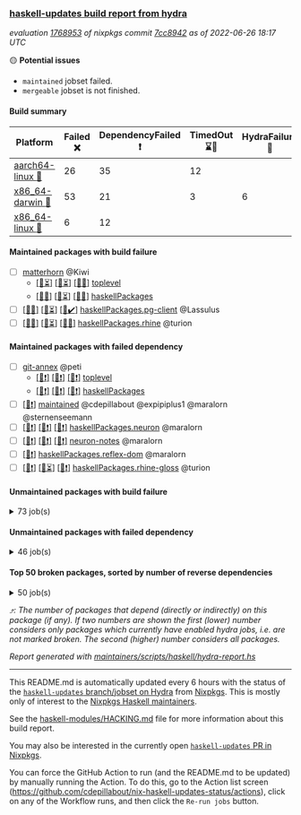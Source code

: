### [haskell-updates build report from hydra](https://hydra.nixos.org/jobset/nixpkgs/haskell-updates)
*evaluation [1768953](https://hydra.nixos.org/eval/1768953) of nixpkgs commit [7cc8942](https://github.com/NixOS/nixpkgs/commits/7cc8942e14a3fc4f7be49277d04803bb66fecf35) as of 2022-06-26 18:17 UTC*

:yellow_circle: **Potential issues**
  * `maintained` jobset failed.
  * `mergeable` jobset is not finished.

#### Build summary

 | Platform | Failed :x: | DependencyFailed :heavy_exclamation_mark: | TimedOut :hourglass::no_entry_sign: | HydraFailure :construction: | Unfinished :hourglass_flowing_sand: | Success :heavy_check_mark: | 
 | --- | --- | --- | --- | --- | --- | --- | 
 | [aarch64-linux :iphone:](https://hydra.nixos.org/eval/1768953?filter=.aarch64-linux) | 26 | 35 | 12 |  | 96 | 6182 | 
 | [x86_64-darwin :apple:](https://hydra.nixos.org/eval/1768953?filter=.x86_64-darwin) | 53 | 21 | 3 | 6 | 181 | 6031 | 
 | [x86_64-linux :penguin:](https://hydra.nixos.org/eval/1768953?filter=.x86_64-linux) | 6 | 12 |  |  | 47 | 6319 | 
#### Maintained packages with build failure
- [ ] [matterhorn](https://hydra.nixos.org/eval/1768953?filter=matterhorn) @Kiwi
  - [[:iphone::hourglass_flowing_sand:]](https://hydra.nixos.org/build/181631400) [[:apple::hourglass_flowing_sand:]](https://hydra.nixos.org/build/181631581) [[:penguin::x:]](https://hydra.nixos.org/build/181631449) [toplevel](https://hydra.nixos.org/eval/1768953?filter=matterhorn)
  - [[:iphone::x:]](https://hydra.nixos.org/build/181631243) [[:apple::hourglass_flowing_sand:]](https://hydra.nixos.org/build/181630960) [[:penguin::x:]](https://hydra.nixos.org/build/181631490) [haskellPackages](https://hydra.nixos.org/eval/1768953?filter=haskellPackages.matterhorn)
- [ ] [[:iphone::x:]](https://hydra.nixos.org/build/181630954) [[:apple::hourglass_flowing_sand:]](https://hydra.nixos.org/build/181631462) [[:penguin::heavy_check_mark:]](https://hydra.nixos.org/build/181631075) [haskellPackages.pg-client](https://hydra.nixos.org/eval/1768953?filter=haskellPackages.pg-client) @Lassulus
- [ ] [[:iphone::x:]](https://hydra.nixos.org/build/181631659) [[:apple::hourglass_flowing_sand:]](https://hydra.nixos.org/build/181631399) [[:penguin::x:]](https://hydra.nixos.org/build/181631566) [haskellPackages.rhine](https://hydra.nixos.org/eval/1768953?filter=haskellPackages.rhine) @turion
#### Maintained packages with failed dependency
- [ ] [git-annex](https://hydra.nixos.org/eval/1768953?filter=git-annex) @peti
  - [[:iphone::heavy_exclamation_mark:]](https://hydra.nixos.org/build/181631476) [[:apple::heavy_exclamation_mark:]](https://hydra.nixos.org/build/181631307) [[:penguin::heavy_exclamation_mark:]](https://hydra.nixos.org/build/181631365) [toplevel](https://hydra.nixos.org/eval/1768953?filter=git-annex)
  - [[:iphone::heavy_exclamation_mark:]](https://hydra.nixos.org/build/181630906) [[:apple::heavy_exclamation_mark:]](https://hydra.nixos.org/build/181631177) [[:penguin::heavy_exclamation_mark:]](https://hydra.nixos.org/build/181631201) [haskellPackages](https://hydra.nixos.org/eval/1768953?filter=haskellPackages.git-annex)
- [ ] [[:penguin::heavy_exclamation_mark:]](https://hydra.nixos.org/build/181631494) [maintained](https://hydra.nixos.org/eval/1768953?filter=maintained) @cdepillabout @expipiplus1 @maralorn @sternenseemann
- [ ] [[:iphone::heavy_exclamation_mark:]](https://hydra.nixos.org/build/181631669) [[:apple::heavy_exclamation_mark:]](https://hydra.nixos.org/build/181631212) [[:penguin::heavy_exclamation_mark:]](https://hydra.nixos.org/build/181630859) [haskellPackages.neuron](https://hydra.nixos.org/eval/1768953?filter=haskellPackages.neuron) @maralorn
- [ ] [[:iphone::heavy_exclamation_mark:]](https://hydra.nixos.org/build/181631160) [[:apple::heavy_exclamation_mark:]](https://hydra.nixos.org/build/181631658) [[:penguin::heavy_exclamation_mark:]](https://hydra.nixos.org/build/181631393) [neuron-notes](https://hydra.nixos.org/eval/1768953?filter=neuron-notes) @maralorn
- [ ] [[:penguin::heavy_exclamation_mark:]](https://hydra.nixos.org/build/181631145) [haskellPackages.reflex-dom](https://hydra.nixos.org/eval/1768953?filter=haskellPackages.reflex-dom) @maralorn
- [ ] [[:iphone::heavy_exclamation_mark:]](https://hydra.nixos.org/build/181631303) [[:apple::hourglass_flowing_sand:]](https://hydra.nixos.org/build/181631674) [[:penguin::heavy_exclamation_mark:]](https://hydra.nixos.org/build/181631069) [haskellPackages.rhine-gloss](https://hydra.nixos.org/eval/1768953?filter=haskellPackages.rhine-gloss) @turion
#### Unmaintained packages with build failure
<details><summary>73 job(s) </summary>

- [ ] [[:iphone::x:]](https://hydra.nixos.org/build/181631297) [[:apple::x:]](https://hydra.nixos.org/build/181630989) [[:penguin::x:]](https://hydra.nixos.org/build/181631660) [haskellPackages.reflex](https://hydra.nixos.org/eval/1768953?filter=haskellPackages.reflex)  :arrow_heading_up: 7 | 44
- [ ] [[:iphone::x:]](https://hydra.nixos.org/build/181215491) [[:apple::heavy_check_mark:]](https://hydra.nixos.org/build/181215072) [[:penguin::heavy_check_mark:]](https://hydra.nixos.org/build/181220196) [haskellPackages.OrderedBits](https://hydra.nixos.org/eval/1768953?filter=haskellPackages.OrderedBits)  :arrow_heading_up: 5 | 36
- [ ] [[:iphone::heavy_check_mark:]](https://hydra.nixos.org/build/181219383) [[:apple::x:]](https://hydra.nixos.org/build/181218563) [[:penguin::heavy_check_mark:]](https://hydra.nixos.org/build/181217309) [haskellPackages.zip](https://hydra.nixos.org/eval/1768953?filter=haskellPackages.zip)  :arrow_heading_up: 5 | 11
- [ ] [[:iphone::x:]](https://hydra.nixos.org/build/181219721) [[:apple::heavy_check_mark:]](https://hydra.nixos.org/build/181219617) [[:penguin::heavy_check_mark:]](https://hydra.nixos.org/build/181216423) [haskellPackages.polysemy-conc](https://hydra.nixos.org/eval/1768953?filter=haskellPackages.polysemy-conc)  :arrow_heading_up: 5 | 10
- [ ] [[:iphone::x:]](https://hydra.nixos.org/build/181217887) [[:apple::heavy_check_mark:]](https://hydra.nixos.org/build/181217104) [[:penguin::heavy_check_mark:]](https://hydra.nixos.org/build/181217686) [haskellPackages.hw-json-simd](https://hydra.nixos.org/eval/1768953?filter=haskellPackages.hw-json-simd)  :arrow_heading_up: 2 | 8
- [ ] [[:iphone::x:]](https://hydra.nixos.org/build/180919586) [[:apple::heavy_check_mark:]](https://hydra.nixos.org/build/180928919) [[:penguin::heavy_check_mark:]](https://hydra.nixos.org/build/180919438) [haskellPackages.quic](https://hydra.nixos.org/eval/1768953?filter=haskellPackages.quic)  :arrow_heading_up: 2 | 2
- [ ] [[:iphone::x:]](https://hydra.nixos.org/build/180917028) [[:apple::heavy_check_mark:]](https://hydra.nixos.org/build/180916690) [[:penguin::heavy_check_mark:]](https://hydra.nixos.org/build/180914250) [haskellPackages.freetype2](https://hydra.nixos.org/eval/1768953?filter=haskellPackages.freetype2)  :arrow_heading_up: 1 | 8
- [ ] [[:iphone::x:]](https://hydra.nixos.org/build/181214873) [[:apple::heavy_check_mark:]](https://hydra.nixos.org/build/181220078) [[:penguin::heavy_check_mark:]](https://hydra.nixos.org/build/181217952) [haskellPackages.flatparse](https://hydra.nixos.org/eval/1768953?filter=haskellPackages.flatparse)  :arrow_heading_up: 1 | 5
- [ ] [[:iphone::x:]](https://hydra.nixos.org/build/180932162) [[:apple::heavy_check_mark:]](https://hydra.nixos.org/build/180914093) [[:penguin::heavy_check_mark:]](https://hydra.nixos.org/build/180931907) [haskellPackages.long-double](https://hydra.nixos.org/eval/1768953?filter=haskellPackages.long-double)  :arrow_heading_up: 1 | 2
- [ ] [[:iphone::x:]](https://hydra.nixos.org/build/180925334) [[:apple::x:]](https://hydra.nixos.org/build/180927529) [[:penguin::heavy_check_mark:]](https://hydra.nixos.org/build/180916706) [haskellPackages.easytensor](https://hydra.nixos.org/eval/1768953?filter=haskellPackages.easytensor)  :arrow_heading_up: 1 | 1
- [ ] [[:iphone::x:]](https://hydra.nixos.org/build/180916464) [[:apple::heavy_check_mark:]](https://hydra.nixos.org/build/180930209) [[:penguin::heavy_check_mark:]](https://hydra.nixos.org/build/180929837) [haskellPackages.nlopt-haskell](https://hydra.nixos.org/eval/1768953?filter=haskellPackages.nlopt-haskell)  :arrow_heading_up: 1 | 1
- [ ] [[:iphone::x:]](https://hydra.nixos.org/build/181631651) [[:apple::x:]](https://hydra.nixos.org/build/181631068) [[:penguin::x:]](https://hydra.nixos.org/build/181630869) [haskellPackages.rustls](https://hydra.nixos.org/eval/1768953?filter=haskellPackages.rustls)  :arrow_heading_up: 1 | 1
- [ ] [[:iphone::x:]](https://hydra.nixos.org/build/180920611) [[:apple::heavy_check_mark:]](https://hydra.nixos.org/build/180928862) [[:penguin::heavy_check_mark:]](https://hydra.nixos.org/build/180918689) [haskellPackages.swisstable](https://hydra.nixos.org/eval/1768953?filter=haskellPackages.swisstable)  :arrow_heading_up: 1 | 1
- [ ] [[:iphone::x:]](https://hydra.nixos.org/build/180919558) [[:apple::heavy_check_mark:]](https://hydra.nixos.org/build/180919860) [[:penguin::heavy_check_mark:]](https://hydra.nixos.org/build/180917428) [haskellPackages.unicode-properties](https://hydra.nixos.org/eval/1768953?filter=haskellPackages.unicode-properties)  :arrow_heading_up: 1 | 1
- [ ] [[:iphone::hourglass_flowing_sand:]](https://hydra.nixos.org/build/181631275) [[:apple::hourglass_flowing_sand:]](https://hydra.nixos.org/build/181631549) [[:penguin::x:]](https://hydra.nixos.org/build/181631545) [haskell.packages.ghc8107.purescript](https://hydra.nixos.org/eval/1768953?filter=haskell.packages.ghc8107.purescript)  :arrow_heading_up: 0 | 8
- [ ] [[:iphone::heavy_check_mark:]](https://hydra.nixos.org/build/180919819) [[:apple::x:]](https://hydra.nixos.org/build/180916063) [[:penguin::heavy_check_mark:]](https://hydra.nixos.org/build/180915941) [haskellPackages.PyF](https://hydra.nixos.org/eval/1768953?filter=haskellPackages.PyF)  :arrow_heading_up: 0 | 4
- [ ] [[:iphone::heavy_check_mark:]](https://hydra.nixos.org/build/180926531) [[:apple::x:]](https://hydra.nixos.org/build/180931287) [[:penguin::heavy_check_mark:]](https://hydra.nixos.org/build/180917049) [haskellPackages.hmidi](https://hydra.nixos.org/eval/1768953?filter=haskellPackages.hmidi)  :arrow_heading_up: 0 | 4
- [ ] [[:iphone::heavy_check_mark:]](https://hydra.nixos.org/build/181216462) [[:apple::x:]](https://hydra.nixos.org/build/181220290) [[:penguin::heavy_check_mark:]](https://hydra.nixos.org/build/181220153) [haskellPackages.posix-socket](https://hydra.nixos.org/eval/1768953?filter=haskellPackages.posix-socket)  :arrow_heading_up: 0 | 2
- [ ] [[:iphone::x:]](https://hydra.nixos.org/build/181631162) [[:apple::hourglass_flowing_sand:]](https://hydra.nixos.org/build/181631679) [[:penguin::x:]](https://hydra.nixos.org/build/181630860) [haskellPackages.discord-haskell](https://hydra.nixos.org/eval/1768953?filter=haskellPackages.discord-haskell)  :arrow_heading_up: 0 | 1
- [ ] [[:iphone::heavy_check_mark:]](https://hydra.nixos.org/build/181218663) [[:apple::x:]](https://hydra.nixos.org/build/181218267) [[:penguin::heavy_check_mark:]](https://hydra.nixos.org/build/181219989) [haskellPackages.gi-gdkx11](https://hydra.nixos.org/eval/1768953?filter=haskellPackages.gi-gdkx11)  :arrow_heading_up: 0 | 1
- [ ] [[:iphone::heavy_check_mark:]](https://hydra.nixos.org/build/180915435) [[:apple::x:]](https://hydra.nixos.org/build/180926252) [[:penguin::heavy_check_mark:]](https://hydra.nixos.org/build/180916892) [haskellPackages.hamid](https://hydra.nixos.org/eval/1768953?filter=haskellPackages.hamid)  :arrow_heading_up: 0 | 1
- [ ] [[:iphone::heavy_check_mark:]](https://hydra.nixos.org/build/180916932) [[:apple::x:]](https://hydra.nixos.org/build/180930872) [[:penguin::heavy_check_mark:]](https://hydra.nixos.org/build/180931183) [haskellPackages.hmatrix-morpheus](https://hydra.nixos.org/eval/1768953?filter=haskellPackages.hmatrix-morpheus)  :arrow_heading_up: 0 | 1
- [ ] [[:iphone::heavy_check_mark:]](https://hydra.nixos.org/build/180928837) [[:apple::x:]](https://hydra.nixos.org/build/180927311) [[:penguin::heavy_check_mark:]](https://hydra.nixos.org/build/180925661) [haskellPackages.huckleberry](https://hydra.nixos.org/eval/1768953?filter=haskellPackages.huckleberry)  :arrow_heading_up: 0 | 1
- [ ] [[:iphone::heavy_check_mark:]](https://hydra.nixos.org/build/181539508) [[:apple::x:]](https://hydra.nixos.org/build/180927496) [[:penguin::heavy_check_mark:]](https://hydra.nixos.org/build/181539476) [haskellPackages.openal-ffi](https://hydra.nixos.org/eval/1768953?filter=haskellPackages.openal-ffi)  :arrow_heading_up: 0 | 1
- [ ] [[:iphone::x:]](https://hydra.nixos.org/build/180918524) [[:apple::heavy_check_mark:]](https://hydra.nixos.org/build/180915627) [[:penguin::heavy_check_mark:]](https://hydra.nixos.org/build/180917298) [haskellPackages.picosat](https://hydra.nixos.org/eval/1768953?filter=haskellPackages.picosat)  :arrow_heading_up: 0 | 1
- [ ] [[:iphone::heavy_check_mark:]](https://hydra.nixos.org/build/180929022) [[:apple::x:]](https://hydra.nixos.org/build/180925474) [[:penguin::heavy_check_mark:]](https://hydra.nixos.org/build/180927388) [haskellPackages.select](https://hydra.nixos.org/eval/1768953?filter=haskellPackages.select)  :arrow_heading_up: 0 | 1
- [ ] [[:iphone::heavy_check_mark:]](https://hydra.nixos.org/build/180913380) [[:apple::x:]](https://hydra.nixos.org/build/180917235) [[:penguin::heavy_check_mark:]](https://hydra.nixos.org/build/180923180) [haskellPackages.sysinfo](https://hydra.nixos.org/eval/1768953?filter=haskellPackages.sysinfo)  :arrow_heading_up: 0 | 1
- [ ] [[:iphone::heavy_check_mark:]](https://hydra.nixos.org/build/180929056) [[:apple::x:]](https://hydra.nixos.org/build/180921442) [[:penguin::heavy_check_mark:]](https://hydra.nixos.org/build/180914673) [haskellPackages.FractalArt](https://hydra.nixos.org/eval/1768953?filter=haskellPackages.FractalArt) 
- [ ] [[:iphone::x:]](https://hydra.nixos.org/build/180916655) [[:apple::heavy_check_mark:]](https://hydra.nixos.org/build/180920667) [[:penguin::heavy_check_mark:]](https://hydra.nixos.org/build/180924203) [haskellPackages.HsASA](https://hydra.nixos.org/eval/1768953?filter=haskellPackages.HsASA) 
- [ ] [[:iphone::heavy_check_mark:]](https://hydra.nixos.org/build/180931908) [[:apple::x:]](https://hydra.nixos.org/build/180917108) [[:penguin::heavy_check_mark:]](https://hydra.nixos.org/build/180927866) [haskellPackages.chiphunk](https://hydra.nixos.org/eval/1768953?filter=haskellPackages.chiphunk) 
- [ ] [[:iphone::x:]](https://hydra.nixos.org/build/180921333) [[:apple::heavy_check_mark:]](https://hydra.nixos.org/build/180920296) [[:penguin::heavy_check_mark:]](https://hydra.nixos.org/build/180918218) [haskellPackages.comfort-fftw](https://hydra.nixos.org/eval/1768953?filter=haskellPackages.comfort-fftw) 
- [ ] [[:iphone::heavy_check_mark:]](https://hydra.nixos.org/build/180929622) [[:apple::x:]](https://hydra.nixos.org/build/180916807) [[:penguin::heavy_check_mark:]](https://hydra.nixos.org/build/180923768) [haskellPackages.diskhash](https://hydra.nixos.org/eval/1768953?filter=haskellPackages.diskhash) 
- [ ] [[:iphone::heavy_check_mark:]](https://hydra.nixos.org/build/180930841) [[:apple::x:]](https://hydra.nixos.org/build/180925496) [[:penguin::heavy_check_mark:]](https://hydra.nixos.org/build/180914584) [haskellPackages.env-extra](https://hydra.nixos.org/eval/1768953?filter=haskellPackages.env-extra) 
- [ ] [[:iphone::heavy_check_mark:]](https://hydra.nixos.org/build/180916440) [[:apple::x:]](https://hydra.nixos.org/build/180918458) [[:penguin::heavy_check_mark:]](https://hydra.nixos.org/build/180922663) [haskellPackages.epub-tools](https://hydra.nixos.org/eval/1768953?filter=haskellPackages.epub-tools) 
- [ ] [[:iphone::heavy_check_mark:]](https://hydra.nixos.org/build/180920690) [[:apple::x:]](https://hydra.nixos.org/build/180923700) [[:penguin::heavy_check_mark:]](https://hydra.nixos.org/build/180925368) [haskellPackages.fudgets](https://hydra.nixos.org/eval/1768953?filter=haskellPackages.fudgets) 
- [ ] [[:iphone::heavy_check_mark:]](https://hydra.nixos.org/build/181217978) [[:apple::x:]](https://hydra.nixos.org/build/181219181) [[:penguin::heavy_check_mark:]](https://hydra.nixos.org/build/181216886) [haskellPackages.gerrit](https://hydra.nixos.org/eval/1768953?filter=haskellPackages.gerrit) 
- [ ] [[:iphone::heavy_check_mark:]](https://hydra.nixos.org/build/180923881) [[:apple::x:]](https://hydra.nixos.org/build/180928812) [[:penguin::heavy_check_mark:]](https://hydra.nixos.org/build/180930430) [haskellPackages.ghc-gc-hook](https://hydra.nixos.org/eval/1768953?filter=haskellPackages.ghc-gc-hook) 
- [ ] [[:apple::x:]](https://hydra.nixos.org/build/181217781) [haskellPackages.gi-gtkosxapplication](https://hydra.nixos.org/eval/1768953?filter=haskellPackages.gi-gtkosxapplication) 
- [ ] [[:iphone::x:]](https://hydra.nixos.org/build/180930054) [[:penguin::heavy_check_mark:]](https://hydra.nixos.org/build/180929967) [haskellPackages.gnome-keyring](https://hydra.nixos.org/eval/1768953?filter=haskellPackages.gnome-keyring) 
- [ ] [[:apple::x:]](https://hydra.nixos.org/build/180916711) [haskellPackages.gtk-mac-integration](https://hydra.nixos.org/eval/1768953?filter=haskellPackages.gtk-mac-integration) 
- [ ] [[:iphone::heavy_check_mark:]](https://hydra.nixos.org/build/180922334) [[:apple::x:]](https://hydra.nixos.org/build/180914373) [[:penguin::heavy_check_mark:]](https://hydra.nixos.org/build/180914347) [haskellPackages.gtk-traymanager](https://hydra.nixos.org/eval/1768953?filter=haskellPackages.gtk-traymanager) 
- [ ] [[:apple::x:]](https://hydra.nixos.org/build/180930325) [haskellPackages.gtk3-mac-integration](https://hydra.nixos.org/eval/1768953?filter=haskellPackages.gtk3-mac-integration) 
- [ ] [[:iphone::heavy_check_mark:]](https://hydra.nixos.org/build/180931095) [[:apple::x:]](https://hydra.nixos.org/build/180926799) [[:penguin::heavy_check_mark:]](https://hydra.nixos.org/build/180925591) [haskellPackages.hid](https://hydra.nixos.org/eval/1768953?filter=haskellPackages.hid) 
- [ ] [[:iphone::heavy_check_mark:]](https://hydra.nixos.org/build/180925058) [[:apple::x:]](https://hydra.nixos.org/build/180926028) [[:penguin::heavy_check_mark:]](https://hydra.nixos.org/build/180916549) [haskellPackages.higher-leveldb](https://hydra.nixos.org/eval/1768953?filter=haskellPackages.higher-leveldb) 
- [ ] [[:iphone::heavy_check_mark:]](https://hydra.nixos.org/build/181216976) [[:apple::x:]](https://hydra.nixos.org/build/181220642) [[:penguin::heavy_check_mark:]](https://hydra.nixos.org/build/181219635) [haskellPackages.hinotify-conduit](https://hydra.nixos.org/eval/1768953?filter=haskellPackages.hinotify-conduit) 
- [ ] [[:iphone::heavy_check_mark:]](https://hydra.nixos.org/build/180915017) [[:apple::x:]](https://hydra.nixos.org/build/180925998) [[:penguin::heavy_check_mark:]](https://hydra.nixos.org/build/180913515) [haskellPackages.hsshellscript](https://hydra.nixos.org/eval/1768953?filter=haskellPackages.hsshellscript) 
- [ ] [[:iphone::heavy_check_mark:]](https://hydra.nixos.org/build/180928634) [[:apple::x:]](https://hydra.nixos.org/build/180919427) [[:penguin::heavy_check_mark:]](https://hydra.nixos.org/build/180914603) [haskellPackages.hssourceinfo](https://hydra.nixos.org/eval/1768953?filter=haskellPackages.hssourceinfo) 
- [ ] [[:iphone::heavy_check_mark:]](https://hydra.nixos.org/build/180927504) [[:apple::x:]](https://hydra.nixos.org/build/180919363) [[:penguin::heavy_check_mark:]](https://hydra.nixos.org/build/180922144) [haskellPackages.ipcvar](https://hydra.nixos.org/eval/1768953?filter=haskellPackages.ipcvar) 
- [ ] [[:iphone::x:]](https://hydra.nixos.org/build/181217677) [[:apple::heavy_check_mark:]](https://hydra.nixos.org/build/181220022) [[:penguin::heavy_check_mark:]](https://hydra.nixos.org/build/181217995) [haskellPackages.jammittools](https://hydra.nixos.org/eval/1768953?filter=haskellPackages.jammittools) 
- [ ] [[:apple::x:]](https://hydra.nixos.org/build/180921277) [haskellPackages.kqueue](https://hydra.nixos.org/eval/1768953?filter=haskellPackages.kqueue) 
- [ ] [[:iphone::heavy_check_mark:]](https://hydra.nixos.org/build/180928147) [[:apple::x:]](https://hydra.nixos.org/build/180919820) [[:penguin::heavy_check_mark:]](https://hydra.nixos.org/build/180915732) [haskellPackages.linux-framebuffer](https://hydra.nixos.org/eval/1768953?filter=haskellPackages.linux-framebuffer) 
- [ ] [[:iphone::heavy_check_mark:]](https://hydra.nixos.org/build/181215225) [[:apple::x:]](https://hydra.nixos.org/build/181219264) [[:penguin::heavy_check_mark:]](https://hydra.nixos.org/build/181216549) [haskellPackages.mediawiki2latex](https://hydra.nixos.org/eval/1768953?filter=haskellPackages.mediawiki2latex) 
- [ ] [[:iphone::heavy_check_mark:]](https://hydra.nixos.org/build/180931734) [[:apple::x:]](https://hydra.nixos.org/build/180928479) [[:penguin::heavy_check_mark:]](https://hydra.nixos.org/build/180915059) [haskellPackages.memfd](https://hydra.nixos.org/eval/1768953?filter=haskellPackages.memfd) 
- [ ] [[:iphone::heavy_check_mark:]](https://hydra.nixos.org/build/180918049) [[:apple::x:]](https://hydra.nixos.org/build/180915245) [[:penguin::heavy_check_mark:]](https://hydra.nixos.org/build/180918396) [haskellPackages.mercury-api](https://hydra.nixos.org/eval/1768953?filter=haskellPackages.mercury-api) 
- [ ] [[:iphone::heavy_check_mark:]](https://hydra.nixos.org/build/180919083) [[:apple::x:]](https://hydra.nixos.org/build/180931100) [[:penguin::heavy_check_mark:]](https://hydra.nixos.org/build/180925378) [haskellPackages.nano-cryptr](https://hydra.nixos.org/eval/1768953?filter=haskellPackages.nano-cryptr) 
- [ ] [[:iphone::heavy_check_mark:]](https://hydra.nixos.org/build/181215680) [[:apple::x:]](https://hydra.nixos.org/build/181219898) [[:penguin::heavy_check_mark:]](https://hydra.nixos.org/build/181214798) [haskellPackages.persistent-pagination](https://hydra.nixos.org/eval/1768953?filter=haskellPackages.persistent-pagination) 
- [ ] [[:iphone::heavy_check_mark:]](https://hydra.nixos.org/build/181215470) [[:apple::x:]](https://hydra.nixos.org/build/181215996) [[:penguin::heavy_check_mark:]](https://hydra.nixos.org/build/181216629) [haskellPackages.phatsort](https://hydra.nixos.org/eval/1768953?filter=haskellPackages.phatsort) 
- [ ] [[:iphone::heavy_check_mark:]](https://hydra.nixos.org/build/180920020) [[:apple::x:]](https://hydra.nixos.org/build/180914490) [[:penguin::heavy_check_mark:]](https://hydra.nixos.org/build/180926099) [haskellPackages.ping-wrapper](https://hydra.nixos.org/eval/1768953?filter=haskellPackages.ping-wrapper) 
- [ ] [[:iphone::heavy_check_mark:]](https://hydra.nixos.org/build/180926743) [[:apple::x:]](https://hydra.nixos.org/build/180923137) [[:penguin::heavy_check_mark:]](https://hydra.nixos.org/build/180922850) [haskellPackages.posix-timer](https://hydra.nixos.org/eval/1768953?filter=haskellPackages.posix-timer) 
- [ ] [[:iphone::heavy_check_mark:]](https://hydra.nixos.org/build/180914300) [[:apple::x:]](https://hydra.nixos.org/build/180914271) [[:penguin::heavy_check_mark:]](https://hydra.nixos.org/build/180915106) [haskellPackages.pthread](https://hydra.nixos.org/eval/1768953?filter=haskellPackages.pthread) 
- [ ] [[:iphone::x:]](https://hydra.nixos.org/build/180923259) [[:apple::heavy_check_mark:]](https://hydra.nixos.org/build/180929137) [[:penguin::heavy_check_mark:]](https://hydra.nixos.org/build/180925421) [haskellPackages.risc386](https://hydra.nixos.org/eval/1768953?filter=haskellPackages.risc386) 
- [ ] [[:iphone::heavy_check_mark:]](https://hydra.nixos.org/build/181539447) [[:apple::x:]](https://hydra.nixos.org/build/180925060) [[:penguin::heavy_check_mark:]](https://hydra.nixos.org/build/181539569) [haskellPackages.sfml-audio](https://hydra.nixos.org/eval/1768953?filter=haskellPackages.sfml-audio) 
- [ ] [[:iphone::heavy_check_mark:]](https://hydra.nixos.org/build/180920414) [[:apple::x:]](https://hydra.nixos.org/build/180930142) [[:penguin::heavy_check_mark:]](https://hydra.nixos.org/build/180924465) [haskellPackages.shared-memory](https://hydra.nixos.org/eval/1768953?filter=haskellPackages.shared-memory) 
- [ ] [[:iphone::hourglass::no_entry_sign:]](https://hydra.nixos.org/build/181219202) [[:apple::x:]](https://hydra.nixos.org/build/181220451) [[:penguin::heavy_check_mark:]](https://hydra.nixos.org/build/181218302) [haskellPackages.skews](https://hydra.nixos.org/eval/1768953?filter=haskellPackages.skews) 
- [ ] [[:iphone::x:]](https://hydra.nixos.org/build/180931151) [[:apple::x:]](https://hydra.nixos.org/build/180920774) [[:penguin::heavy_check_mark:]](https://hydra.nixos.org/build/180928894) [haskellPackages.slugify](https://hydra.nixos.org/eval/1768953?filter=haskellPackages.slugify) 
- [ ] [[:iphone::heavy_check_mark:]](https://hydra.nixos.org/build/181218143) [[:apple::x:]](https://hydra.nixos.org/build/181216821) [[:penguin::heavy_check_mark:]](https://hydra.nixos.org/build/181218185) [haskellPackages.statistics-skinny](https://hydra.nixos.org/eval/1768953?filter=haskellPackages.statistics-skinny) 
- [ ] [[:iphone::heavy_check_mark:]](https://hydra.nixos.org/build/180925228) [[:apple::x:]](https://hydra.nixos.org/build/180925630) [[:penguin::heavy_check_mark:]](https://hydra.nixos.org/build/180924813) [haskellPackages.tailfile-hinotify](https://hydra.nixos.org/eval/1768953?filter=haskellPackages.tailfile-hinotify) 
- [ ] [[:iphone::x:]](https://hydra.nixos.org/build/180927395) [[:apple::heavy_check_mark:]](https://hydra.nixos.org/build/180928613) [[:penguin::heavy_check_mark:]](https://hydra.nixos.org/build/180932287) [haskellPackages.wiringPi](https://hydra.nixos.org/eval/1768953?filter=haskellPackages.wiringPi) 
- [ ] [[:iphone::x:]](https://hydra.nixos.org/build/180929416) [[:apple::heavy_check_mark:]](https://hydra.nixos.org/build/180924923) [[:penguin::heavy_check_mark:]](https://hydra.nixos.org/build/180919772) [haskellPackages.x86-64bit](https://hydra.nixos.org/eval/1768953?filter=haskellPackages.x86-64bit) 
- [ ] [[:iphone::heavy_check_mark:]](https://hydra.nixos.org/build/180918061) [[:apple::x:]](https://hydra.nixos.org/build/180916098) [[:penguin::heavy_check_mark:]](https://hydra.nixos.org/build/180931350) [haskellPackages.xmonad-utils](https://hydra.nixos.org/eval/1768953?filter=haskellPackages.xmonad-utils) 
- [ ] [[:iphone::heavy_check_mark:]](https://hydra.nixos.org/build/180926418) [[:apple::x:]](https://hydra.nixos.org/build/180922653) [[:penguin::heavy_check_mark:]](https://hydra.nixos.org/build/180916570) [haskellPackages.yoga](https://hydra.nixos.org/eval/1768953?filter=haskellPackages.yoga) 
- [ ] [[:iphone::heavy_check_mark:]](https://hydra.nixos.org/build/180913347) [[:apple::x:]](https://hydra.nixos.org/build/180924617) [[:penguin::heavy_check_mark:]](https://hydra.nixos.org/build/180924181) [haskellPackages.zot](https://hydra.nixos.org/eval/1768953?filter=haskellPackages.zot) 
- [ ] [[:iphone::heavy_check_mark:]](https://hydra.nixos.org/build/180916067) [[:apple::x:]](https://hydra.nixos.org/build/180915198) [[:penguin::heavy_check_mark:]](https://hydra.nixos.org/build/180926233) [haskellPackages.zxcvbn-c](https://hydra.nixos.org/eval/1768953?filter=haskellPackages.zxcvbn-c) 
</details>

#### Unmaintained packages with failed dependency
<details><summary>46 job(s) </summary>

- [ ] [[:iphone::heavy_exclamation_mark:]](https://hydra.nixos.org/build/181215737) [[:apple::heavy_check_mark:]](https://hydra.nixos.org/build/181219737) [[:penguin::heavy_check_mark:]](https://hydra.nixos.org/build/181214900) [haskellPackages.PrimitiveArray](https://hydra.nixos.org/eval/1768953?filter=haskellPackages.PrimitiveArray)  :arrow_heading_up: 4 | 35
- [ ] [[:iphone::heavy_exclamation_mark:]](https://hydra.nixos.org/build/181630982) [[:apple::heavy_exclamation_mark:]](https://hydra.nixos.org/build/181631671) [[:penguin::heavy_exclamation_mark:]](https://hydra.nixos.org/build/181630912) [haskellPackages.reflex-dom-core](https://hydra.nixos.org/eval/1768953?filter=haskellPackages.reflex-dom-core)  :arrow_heading_up: 4 | 20
- [ ] [[:iphone::heavy_check_mark:]](https://hydra.nixos.org/build/181215162) [[:apple::heavy_exclamation_mark:]](https://hydra.nixos.org/build/181214784) [[:penguin::heavy_check_mark:]](https://hydra.nixos.org/build/181214888) [haskellPackages.xlsx](https://hydra.nixos.org/eval/1768953?filter=haskellPackages.xlsx)  :arrow_heading_up: 4 | 6
- [ ] [[:iphone::heavy_exclamation_mark:]](https://hydra.nixos.org/build/181216091) [[:apple::heavy_check_mark:]](https://hydra.nixos.org/build/181215871) [[:penguin::heavy_check_mark:]](https://hydra.nixos.org/build/181215764) [haskellPackages.BiobaseTypes](https://hydra.nixos.org/eval/1768953?filter=haskellPackages.BiobaseTypes)  :arrow_heading_up: 3 | 21
- [ ] [[:iphone::heavy_exclamation_mark:]](https://hydra.nixos.org/build/181216552) [[:apple::heavy_check_mark:]](https://hydra.nixos.org/build/181216238) [[:penguin::heavy_check_mark:]](https://hydra.nixos.org/build/181215288) [haskellPackages.polysemy-log](https://hydra.nixos.org/eval/1768953?filter=haskellPackages.polysemy-log)  :arrow_heading_up: 3 | 8
- [ ] [[:iphone::heavy_check_mark:]](https://hydra.nixos.org/build/181215320) [[:apple::heavy_exclamation_mark:]](https://hydra.nixos.org/build/181216863) [[:penguin::heavy_check_mark:]](https://hydra.nixos.org/build/181216224) [haskellPackages.cointracking-imports](https://hydra.nixos.org/eval/1768953?filter=haskellPackages.cointracking-imports)  :arrow_heading_up: 2 | 2
- [ ] [[:iphone::heavy_exclamation_mark:]](https://hydra.nixos.org/build/181215467) [[:apple::heavy_check_mark:]](https://hydra.nixos.org/build/181217569) [[:penguin::heavy_check_mark:]](https://hydra.nixos.org/build/181214998) [haskellPackages.BiobaseENA](https://hydra.nixos.org/eval/1768953?filter=haskellPackages.BiobaseENA)  :arrow_heading_up: 1 | 18
- [ ] [hoogle](https://hydra.nixos.org/eval/1768953?filter=hoogle)  :arrow_heading_up: 1 | 3
  - [[:iphone::heavy_check_mark:]](https://hydra.nixos.org/build/181215372) [[:apple::heavy_check_mark:]](https://hydra.nixos.org/build/181217983) [[:penguin::heavy_check_mark:]](https://hydra.nixos.org/build/181215767) [haskell.packages.ghc8107](https://hydra.nixos.org/eval/1768953?filter=haskell.packages.ghc8107.hoogle)
  - [[:iphone::heavy_check_mark:]](https://hydra.nixos.org/build/181217499) [[:apple::heavy_check_mark:]](https://hydra.nixos.org/build/181218769) [[:penguin::heavy_check_mark:]](https://hydra.nixos.org/build/181219189) [haskell.packages.ghc884](https://hydra.nixos.org/eval/1768953?filter=haskell.packages.ghc884.hoogle)
  - [[:iphone::heavy_check_mark:]](https://hydra.nixos.org/build/181214714) [[:apple::heavy_check_mark:]](https://hydra.nixos.org/build/181217796) [[:penguin::heavy_check_mark:]](https://hydra.nixos.org/build/181220169) [haskell.packages.ghc902](https://hydra.nixos.org/eval/1768953?filter=haskell.packages.ghc902.hoogle)
  - [[:iphone::heavy_exclamation_mark:]](https://hydra.nixos.org/build/181216643) [[:apple::heavy_check_mark:]](https://hydra.nixos.org/build/181220245) [[:penguin::heavy_check_mark:]](https://hydra.nixos.org/build/181217431) [haskell.packages.ghc923](https://hydra.nixos.org/eval/1768953?filter=haskell.packages.ghc923.hoogle)
  - [[:iphone::heavy_check_mark:]](https://hydra.nixos.org/build/181218407) [[:apple::heavy_check_mark:]](https://hydra.nixos.org/build/181219341) [[:penguin::heavy_check_mark:]](https://hydra.nixos.org/build/181217580) [haskellPackages](https://hydra.nixos.org/eval/1768953?filter=haskellPackages.hoogle)
- [ ] [[:iphone::heavy_exclamation_mark:]](https://hydra.nixos.org/build/181215684) [[:apple::heavy_check_mark:]](https://hydra.nixos.org/build/181215093) [[:penguin::heavy_check_mark:]](https://hydra.nixos.org/build/181216750) [haskellPackages.http3](https://hydra.nixos.org/eval/1768953?filter=haskellPackages.http3)  :arrow_heading_up: 1 | 1
- [ ] [[:iphone::heavy_check_mark:]](https://hydra.nixos.org/build/181215570) [[:apple::heavy_exclamation_mark:]](https://hydra.nixos.org/build/181216233) [[:penguin::heavy_check_mark:]](https://hydra.nixos.org/build/181218470) [haskellPackages.moto](https://hydra.nixos.org/eval/1768953?filter=haskellPackages.moto)  :arrow_heading_up: 1 | 1
- [ ] [[:iphone::heavy_exclamation_mark:]](https://hydra.nixos.org/build/181630924) [[:apple::heavy_exclamation_mark:]](https://hydra.nixos.org/build/181631128) [[:penguin::heavy_exclamation_mark:]](https://hydra.nixos.org/build/181631323) [haskellPackages.reflex-dom-pandoc](https://hydra.nixos.org/eval/1768953?filter=haskellPackages.reflex-dom-pandoc)  :arrow_heading_up: 1 | 1
- [ ] [[:iphone::hourglass::no_entry_sign:]](https://hydra.nixos.org/build/181218791) [[:apple::heavy_exclamation_mark:]](https://hydra.nixos.org/build/181216278) [[:penguin::heavy_check_mark:]](https://hydra.nixos.org/build/181220689) [haskellPackages.wss-client](https://hydra.nixos.org/eval/1768953?filter=haskellPackages.wss-client)  :arrow_heading_up: 1 | 1
- [ ] [[:iphone::heavy_exclamation_mark:]](https://hydra.nixos.org/build/181218508) [[:apple::heavy_check_mark:]](https://hydra.nixos.org/build/181218198) [[:penguin::heavy_check_mark:]](https://hydra.nixos.org/build/181219142) [haskellPackages.BiobaseXNA](https://hydra.nixos.org/eval/1768953?filter=haskellPackages.BiobaseXNA)  :arrow_heading_up: 0 | 17
- [ ] [[:iphone::heavy_exclamation_mark:]](https://hydra.nixos.org/build/181631190) [[:apple::hourglass_flowing_sand:]](https://hydra.nixos.org/build/181631299) [[:penguin::heavy_check_mark:]](https://hydra.nixos.org/build/181631095) [haskellPackages.hw-json-standard-cursor](https://hydra.nixos.org/eval/1768953?filter=haskellPackages.hw-json-standard-cursor)  :arrow_heading_up: 0 | 6
- [ ] [[:iphone::heavy_exclamation_mark:]](https://hydra.nixos.org/build/181631033) [[:apple::hourglass_flowing_sand:]](https://hydra.nixos.org/build/181630892) [[:penguin::heavy_check_mark:]](https://hydra.nixos.org/build/181631612) [haskellPackages.hw-json-simple-cursor](https://hydra.nixos.org/eval/1768953?filter=haskellPackages.hw-json-simple-cursor)  :arrow_heading_up: 0 | 4
- [ ] [[:iphone::heavy_exclamation_mark:]](https://hydra.nixos.org/build/181217259) [[:apple::heavy_check_mark:]](https://hydra.nixos.org/build/181220797) [[:penguin::heavy_check_mark:]](https://hydra.nixos.org/build/181215156) [haskellPackages.BiobaseFasta](https://hydra.nixos.org/eval/1768953?filter=haskellPackages.BiobaseFasta)  :arrow_heading_up: 0 | 3
- [ ] [[:iphone::heavy_exclamation_mark:]](https://hydra.nixos.org/build/181220817) [[:apple::heavy_check_mark:]](https://hydra.nixos.org/build/181214954) [[:penguin::heavy_check_mark:]](https://hydra.nixos.org/build/181220717) [haskellPackages.exon](https://hydra.nixos.org/eval/1768953?filter=haskellPackages.exon)  :arrow_heading_up: 0 | 3
- [ ] [[:iphone::heavy_exclamation_mark:]](https://hydra.nixos.org/build/181219216) [[:apple::heavy_check_mark:]](https://hydra.nixos.org/build/181220744) [[:penguin::heavy_check_mark:]](https://hydra.nixos.org/build/181220233) [haskellPackages.incipit](https://hydra.nixos.org/eval/1768953?filter=haskellPackages.incipit)  :arrow_heading_up: 0 | 3
- [ ] [[:iphone::heavy_exclamation_mark:]](https://hydra.nixos.org/build/181217922) [[:apple::heavy_check_mark:]](https://hydra.nixos.org/build/181216371) [[:penguin::heavy_check_mark:]](https://hydra.nixos.org/build/181218984) [haskellPackages.polysemy-log-co](https://hydra.nixos.org/eval/1768953?filter=haskellPackages.polysemy-log-co)  :arrow_heading_up: 0 | 2
- [ ] [[:iphone::heavy_exclamation_mark:]](https://hydra.nixos.org/build/181215485) [[:apple::heavy_check_mark:]](https://hydra.nixos.org/build/181215950) [[:penguin::heavy_check_mark:]](https://hydra.nixos.org/build/181220546) [haskellPackages.polysemy-process](https://hydra.nixos.org/eval/1768953?filter=haskellPackages.polysemy-process)  :arrow_heading_up: 0 | 1
- [ ] [[:iphone::heavy_exclamation_mark:]](https://hydra.nixos.org/build/180928773) [[:apple::heavy_check_mark:]](https://hydra.nixos.org/build/180918672) [[:penguin::heavy_check_mark:]](https://hydra.nixos.org/build/180924740) [haskellPackages.align-audio](https://hydra.nixos.org/eval/1768953?filter=haskellPackages.align-audio) 
- [ ] [[:iphone::heavy_check_mark:]](https://hydra.nixos.org/build/181216893) [[:apple::heavy_exclamation_mark:]](https://hydra.nixos.org/build/181220462) [[:penguin::heavy_check_mark:]](https://hydra.nixos.org/build/181220542) [haskellPackages.bnb-staking-csvs](https://hydra.nixos.org/eval/1768953?filter=haskellPackages.bnb-staking-csvs) 
- [ ] [[:iphone::heavy_exclamation_mark:]](https://hydra.nixos.org/build/180914067) [[:apple::heavy_exclamation_mark:]](https://hydra.nixos.org/build/180915681) [[:penguin::heavy_check_mark:]](https://hydra.nixos.org/build/180918780) [haskellPackages.easytensor-vulkan](https://hydra.nixos.org/eval/1768953?filter=haskellPackages.easytensor-vulkan) 
- [ ] [[:iphone::heavy_exclamation_mark:]](https://hydra.nixos.org/build/180927089) [[:apple::heavy_check_mark:]](https://hydra.nixos.org/build/180922214) [[:penguin::heavy_check_mark:]](https://hydra.nixos.org/build/180930527) [haskellPackages.harfbuzz-pure](https://hydra.nixos.org/eval/1768953?filter=haskellPackages.harfbuzz-pure) 
- [ ] [[:iphone::heavy_exclamation_mark:]](https://hydra.nixos.org/build/180927092) [[:apple::heavy_check_mark:]](https://hydra.nixos.org/build/180914746) [[:penguin::heavy_check_mark:]](https://hydra.nixos.org/build/180921229) [haskellPackages.hmatrix-nlopt](https://hydra.nixos.org/eval/1768953?filter=haskellPackages.hmatrix-nlopt) 
- [ ] [[:iphone::heavy_exclamation_mark:]](https://hydra.nixos.org/build/180919912) [[:apple::heavy_check_mark:]](https://hydra.nixos.org/build/180928558) [[:penguin::heavy_check_mark:]](https://hydra.nixos.org/build/180914061) [haskellPackages.hs-swisstable-hashtables-class](https://hydra.nixos.org/eval/1768953?filter=haskellPackages.hs-swisstable-hashtables-class) 
- [ ] [[:iphone::heavy_exclamation_mark:]](https://hydra.nixos.org/build/181631408) [[:apple::heavy_exclamation_mark:]](https://hydra.nixos.org/build/181631287) [[:penguin::heavy_exclamation_mark:]](https://hydra.nixos.org/build/181631473) [haskellPackages.http-client-rustls](https://hydra.nixos.org/eval/1768953?filter=haskellPackages.http-client-rustls) 
- [ ] [[:iphone::heavy_exclamation_mark:]](https://hydra.nixos.org/build/180926061) [[:apple::heavy_check_mark:]](https://hydra.nixos.org/build/180917004) [[:penguin::heavy_check_mark:]](https://hydra.nixos.org/build/180927463) [haskellPackages.kmn-programming](https://hydra.nixos.org/eval/1768953?filter=haskellPackages.kmn-programming) 
- [ ] [[:iphone::heavy_exclamation_mark:]](https://hydra.nixos.org/build/181631448) [[:apple::heavy_exclamation_mark:]](https://hydra.nixos.org/build/181630950) [[:penguin::heavy_exclamation_mark:]](https://hydra.nixos.org/build/181631568) [haskellPackages.monoid-map](https://hydra.nixos.org/eval/1768953?filter=haskellPackages.monoid-map) 
- [ ] [[:iphone::heavy_check_mark:]](https://hydra.nixos.org/build/181214733) [[:apple::heavy_exclamation_mark:]](https://hydra.nixos.org/build/181215926) [[:penguin::heavy_check_mark:]](https://hydra.nixos.org/build/181217581) [haskellPackages.moto-postgresql](https://hydra.nixos.org/eval/1768953?filter=haskellPackages.moto-postgresql) 
- [ ] [[:iphone::hourglass::no_entry_sign:]](https://hydra.nixos.org/build/181216343) [[:apple::heavy_exclamation_mark:]](https://hydra.nixos.org/build/181215294) [[:penguin::heavy_check_mark:]](https://hydra.nixos.org/build/181218426) [haskellPackages.network-messagepack-rpc-websocket](https://hydra.nixos.org/eval/1768953?filter=haskellPackages.network-messagepack-rpc-websocket) 
- [ ] [[:iphone::heavy_exclamation_mark:]](https://hydra.nixos.org/build/181218065) [[:apple::heavy_exclamation_mark:]](https://hydra.nixos.org/build/181214752) [[:penguin::heavy_check_mark:]](https://hydra.nixos.org/build/181217146) [haskellPackages.polysemy-log-di](https://hydra.nixos.org/eval/1768953?filter=haskellPackages.polysemy-log-di) 
- [ ] [[:iphone::heavy_exclamation_mark:]](https://hydra.nixos.org/build/181631645) [[:apple::heavy_exclamation_mark:]](https://hydra.nixos.org/build/181631558) [[:penguin::heavy_exclamation_mark:]](https://hydra.nixos.org/build/181631666) [haskellPackages.reflex-backend-socket](https://hydra.nixos.org/eval/1768953?filter=haskellPackages.reflex-backend-socket) 
- [ ] [[:iphone::heavy_exclamation_mark:]](https://hydra.nixos.org/build/181631053) [[:apple::heavy_exclamation_mark:]](https://hydra.nixos.org/build/181631262) [[:penguin::heavy_exclamation_mark:]](https://hydra.nixos.org/build/181631491) [haskellPackages.reflex-dom-ionic](https://hydra.nixos.org/eval/1768953?filter=haskellPackages.reflex-dom-ionic) 
- [ ] [[:iphone::heavy_exclamation_mark:]](https://hydra.nixos.org/build/180919706) [[:apple::heavy_check_mark:]](https://hydra.nixos.org/build/180921985) [[:penguin::heavy_check_mark:]](https://hydra.nixos.org/build/180927296) [haskellPackages.rounded-hw](https://hydra.nixos.org/eval/1768953?filter=haskellPackages.rounded-hw) 
- [ ] [[:iphone::heavy_check_mark:]](https://hydra.nixos.org/build/181217441) [[:apple::heavy_exclamation_mark:]](https://hydra.nixos.org/build/181218619) [[:penguin::heavy_check_mark:]](https://hydra.nixos.org/build/181219590) [haskellPackages.solana-staking-csvs](https://hydra.nixos.org/eval/1768953?filter=haskellPackages.solana-staking-csvs) 
- [ ] [[:iphone::heavy_exclamation_mark:]](https://hydra.nixos.org/build/180930948) [[:apple::heavy_check_mark:]](https://hydra.nixos.org/build/180917501) [[:penguin::heavy_check_mark:]](https://hydra.nixos.org/build/180917790) [haskellPackages.sound-collage](https://hydra.nixos.org/eval/1768953?filter=haskellPackages.sound-collage) 
- [ ] [[:iphone::heavy_exclamation_mark:]](https://hydra.nixos.org/build/180931846) [[:apple::heavy_check_mark:]](https://hydra.nixos.org/build/180925866) [[:penguin::heavy_check_mark:]](https://hydra.nixos.org/build/180919829) [haskellPackages.unicode-names](https://hydra.nixos.org/eval/1768953?filter=haskellPackages.unicode-names) 
- [ ] [[:iphone::heavy_exclamation_mark:]](https://hydra.nixos.org/build/181217346) [[:apple::heavy_check_mark:]](https://hydra.nixos.org/build/181220215) [[:penguin::heavy_check_mark:]](https://hydra.nixos.org/build/181215455) [haskellPackages.warp-quic](https://hydra.nixos.org/eval/1768953?filter=haskellPackages.warp-quic) 
- [ ] [[:iphone::heavy_check_mark:]](https://hydra.nixos.org/build/180918581) [[:apple::heavy_exclamation_mark:]](https://hydra.nixos.org/build/180918012) [[:penguin::heavy_check_mark:]](https://hydra.nixos.org/build/180932393) [haskellPackages.xbattbar](https://hydra.nixos.org/eval/1768953?filter=haskellPackages.xbattbar) 
- [ ] [[:iphone::heavy_check_mark:]](https://hydra.nixos.org/build/181220526) [[:apple::heavy_exclamation_mark:]](https://hydra.nixos.org/build/181219873) [[:penguin::heavy_check_mark:]](https://hydra.nixos.org/build/181218877) [haskellPackages.xlsx-tabular](https://hydra.nixos.org/eval/1768953?filter=haskellPackages.xlsx-tabular) 
</details>

#### Top 50 broken packages, sorted by number of reverse dependencies
<details><summary>50 job(s) </summary>

[amazonka-core](https://packdeps.haskellers.com/reverse/amazonka-core) :arrow_heading_up: 185  
[gogol-core](https://packdeps.haskellers.com/reverse/gogol-core) :arrow_heading_up: 184  
[haskell98](https://packdeps.haskellers.com/reverse/haskell98) :arrow_heading_up: 153  
[enumerator](https://packdeps.haskellers.com/reverse/enumerator) :arrow_heading_up: 56  
[util](https://packdeps.haskellers.com/reverse/util) :arrow_heading_up: 49  
[derive](https://packdeps.haskellers.com/reverse/derive) :arrow_heading_up: 48  
[amazonka](https://packdeps.haskellers.com/reverse/amazonka) :arrow_heading_up: 43  
[accelerate](https://packdeps.haskellers.com/reverse/accelerate) :arrow_heading_up: 42  
[parseargs](https://packdeps.haskellers.com/reverse/parseargs) :arrow_heading_up: 42  
[syb-with-class](https://packdeps.haskellers.com/reverse/syb-with-class) :arrow_heading_up: 42  
[MonadCatchIO-transformers](https://packdeps.haskellers.com/reverse/MonadCatchIO-transformers) :arrow_heading_up: 41  
[data-lens](https://packdeps.haskellers.com/reverse/data-lens) :arrow_heading_up: 33  
[rank1dynamic](https://packdeps.haskellers.com/reverse/rank1dynamic) :arrow_heading_up: 33  
[distributed-static](https://packdeps.haskellers.com/reverse/distributed-static) :arrow_heading_up: 31  
[language-ecmascript](https://packdeps.haskellers.com/reverse/language-ecmascript) :arrow_heading_up: 31  
[distributed-process](https://packdeps.haskellers.com/reverse/distributed-process) :arrow_heading_up: 30  
[ip](https://packdeps.haskellers.com/reverse/ip) :arrow_heading_up: 29  
[iteratee](https://packdeps.haskellers.com/reverse/iteratee) :arrow_heading_up: 29  
[jmacro](https://packdeps.haskellers.com/reverse/jmacro) :arrow_heading_up: 29  
[text-format](https://packdeps.haskellers.com/reverse/text-format) :arrow_heading_up: 28  
[mmsyn3](https://packdeps.haskellers.com/reverse/mmsyn3) :arrow_heading_up: 27  
[crypto-numbers](https://packdeps.haskellers.com/reverse/crypto-numbers) :arrow_heading_up: 25  
[either-unwrap](https://packdeps.haskellers.com/reverse/either-unwrap) :arrow_heading_up: 25  
[web-routes-th](https://packdeps.haskellers.com/reverse/web-routes-th) :arrow_heading_up: 24  
[ixset-typed](https://packdeps.haskellers.com/reverse/ixset-typed) :arrow_heading_up: 23  
[crypto-pubkey](https://packdeps.haskellers.com/reverse/crypto-pubkey) :arrow_heading_up: 22  
[haskelldb](https://packdeps.haskellers.com/reverse/haskelldb) :arrow_heading_up: 22  
[wxdirect](https://packdeps.haskellers.com/reverse/wxdirect) :arrow_heading_up: 22  
[alg](https://packdeps.haskellers.com/reverse/alg) :arrow_heading_up: 21  
[amazonka-s3](https://packdeps.haskellers.com/reverse/amazonka-s3) :arrow_heading_up: 21  
[mmsyn2](https://packdeps.haskellers.com/reverse/mmsyn2) :arrow_heading_up: 21  
[userid](https://packdeps.haskellers.com/reverse/userid) :arrow_heading_up: 21  
[wxc](https://packdeps.haskellers.com/reverse/wxc) :arrow_heading_up: 21  
[biocore](https://packdeps.haskellers.com/reverse/biocore) :arrow_heading_up: 20  
[subG](https://packdeps.haskellers.com/reverse/subG) :arrow_heading_up: 20  
[wxcore](https://packdeps.haskellers.com/reverse/wxcore) :arrow_heading_up: 20  
[attoparsec-enumerator](https://packdeps.haskellers.com/reverse/attoparsec-enumerator) :arrow_heading_up: 19  
[bytestring-show](https://packdeps.haskellers.com/reverse/bytestring-show) :arrow_heading_up: 19  
[fay](https://packdeps.haskellers.com/reverse/fay) :arrow_heading_up: 19  
[harp](https://packdeps.haskellers.com/reverse/harp) :arrow_heading_up: 19  
[hsx2hs](https://packdeps.haskellers.com/reverse/hsx2hs) :arrow_heading_up: 19  
[ixset](https://packdeps.haskellers.com/reverse/ixset) :arrow_heading_up: 19  
[wx](https://packdeps.haskellers.com/reverse/wx) :arrow_heading_up: 19  
[asn1-data](https://packdeps.haskellers.com/reverse/asn1-data) :arrow_heading_up: 18  
[dbus-core](https://packdeps.haskellers.com/reverse/dbus-core) :arrow_heading_up: 18  
[gtksourceview2](https://packdeps.haskellers.com/reverse/gtksourceview2) :arrow_heading_up: 18  
[ukrainian-phonetics-basic](https://packdeps.haskellers.com/reverse/ukrainian-phonetics-basic) :arrow_heading_up: 18  
[HGamer3D-Data](https://packdeps.haskellers.com/reverse/HGamer3D-Data) :arrow_heading_up: 17  
[certificate](https://packdeps.haskellers.com/reverse/certificate) :arrow_heading_up: 17  
[clash-prelude](https://packdeps.haskellers.com/reverse/clash-prelude) :arrow_heading_up: 17  
</details>


*:arrow_heading_up:: The number of packages that depend (directly or indirectly) on this package (if any). If two numbers are shown the first (lower) number considers only packages which currently have enabled hydra jobs, i.e. are not marked broken. The second (higher) number considers all packages.*

*Report generated with [maintainers/scripts/haskell/hydra-report.hs](https://github.com/NixOS/nixpkgs/blob/haskell-updates/maintainers/scripts/haskell/hydra-report.sh)*


----------------------------------------------------------------------

This README.md is automatically updated every 6 hours with the status of the
[`haskell-updates` branch/jobset on Hydra](https://hydra.nixos.org/jobset/nixpkgs/haskell-updates)
from [Nixpkgs](https://github.com/NixOS/nixpkgs).  This is mostly only of
interest to the [Nixpkgs Haskell maintainers](https://github.com/orgs/NixOS/teams/haskell).

See the
[haskell-modules/HACKING.md](https://github.com/NixOS/nixpkgs/blob/haskell-updates/pkgs/development/haskell-modules/HACKING.md)
file for more information about this build report.

You may also be interested in the currently open
[`haskell-updates` PR in Nixpkgs](https://github.com/nixos/nixpkgs/pulls?q=is%3Apr+is%3Aopen+head%3Ahaskell-updates).

You can force the GitHub Action to run (and the README.md to be updated) by
manually running the Action.  To do this, go to the Action list screen
(https://github.com/cdepillabout/nix-haskell-updates-status/actions),
click on any of the Workflow runs, and then click the `Re-run jobs` button.

